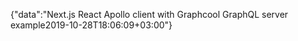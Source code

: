 {"data":"Next.js React Apollo client with Graphcool GraphQL server example2019-10-28T18:06:09+03:00"}
